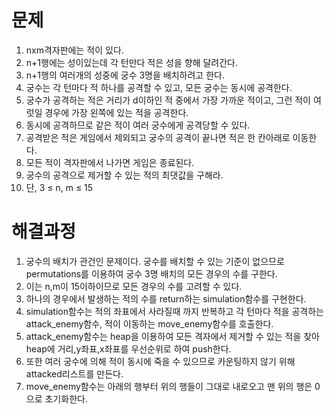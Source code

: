 # 문제
1. nxm격자판에는 적이 있다.
2. n+1행에는 성이있는데 각 턴만다 적은 성을 향해 달려간다.
3. n+1행의 여러개의 성중에 궁수 3명을 배치하려고 한다.
4. 궁수는 각 턴마다 적 하나를 공격할 수 있고, 모든 궁수는 동시에 공격한다.
5. 궁수가 공격하는 적은 거리가 d이하인 적 중에서 가장 가까운 적이고, 그런 적이 여럿일 경우에 가장 왼쪽에 있는 적을 공격한다.
6. 동시에 공격하므로 같은 적이 여러 궁수에게 공격당할 수 있다.
7. 공격받은 적은 게임에서 제외되고 궁수의 공격이 끝나면 적은 한 칸아래로 이동한다.
8. 모든 적이 격자판에서 나가면 게임은 종료된다.
9. 궁수의 공격으로 제거할 수 있는 적의 최댓값을 구해라.
10. 단, 3 ≤ n, m ≤ 15



# 해결과정
1. 궁수의 배치가 관건인 문제이다. 궁수를 배치할 수 있는 기준이 없으므로 permutations를 이용하여 궁수 3명 배치의 모든 경우의 수를 구한다.
2. 이는 n,m이 15이하이므로 모든 경우의 수를 고려할 수 있다.
3. 하나의 경우에서 발생하는 적의 수를 return하는 simulation함수를 구현한다.
4. simulation함수는 적의 좌표에서 사라질때 까지 반복하고 각 턴마다 적을 공격하는 attack_enemy함수, 적이 이동하는 move_enemy함수를 호출한다.
5. attack_enemy함수는 heap을 이용하여 모든 격자에서 제거할 수 있는 적을 찾아 heap에 거리,y좌표,x좌표를 우선순위로 하여 push한다.
6. 또한 여러 궁수에 의해 적이 동시에 죽을 수 있으므로 카운팅하지 않기 위해 attacked리스트를 만든다.
7. move_enemy함수는 아래의 행부터 위의 행들이 그대로 내로오고 맨 위의 행은 0으로 초기화한다.